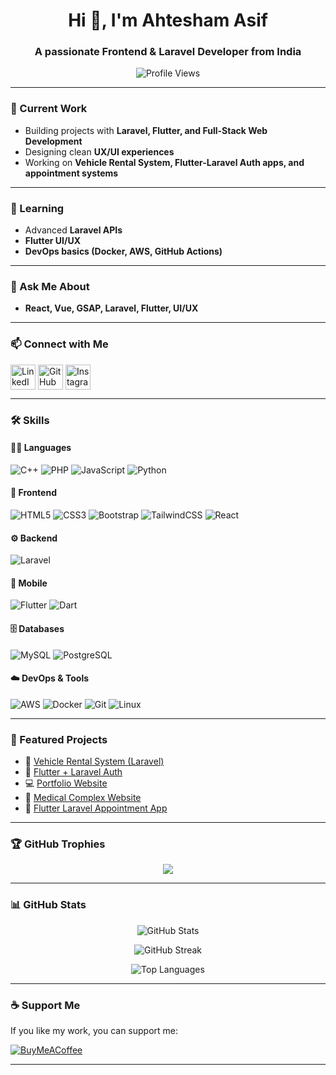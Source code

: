 <h1 align="center">Hi 👋, I'm Ahtesham Asif</h1>
<h3 align="center">A passionate Frontend & Laravel Developer from India</h3>

<p align="center">
  <img src="https://komarev.com/ghpvc/?username=creativedesk1000&label=Profile%20views&color=0e75b6&style=flat" alt="Profile Views" />
</p>

---

### 🔭 Current Work  
- Building projects with **Laravel, Flutter, and Full-Stack Web Development**  
- Designing clean **UX/UI experiences**  
- Working on **Vehicle Rental System, Flutter-Laravel Auth apps, and appointment systems**  

---

### 🌱 Learning  
- Advanced **Laravel APIs**  
- **Flutter UI/UX**  
- **DevOps basics (Docker, AWS, GitHub Actions)**  

---

### 💬 Ask Me About  
- **React, Vue, GSAP, Laravel, Flutter, UI/UX**  

---

### 📫 Connect with Me  

<p align="left">
<a href="https://www.linkedin.com/in/ahtesham-mughal-8bb862269/" target="blank"><img align="center" src="https://cdn.jsdelivr.net/gh/devicons/devicon/icons/linkedin/linkedin-original.svg" alt="LinkedIn" height="40" width="40" /></a>
<a href="https://github.com/creativedesk1000" target="blank"><img align="center" src="https://cdn.jsdelivr.net/gh/devicons/devicon/icons/github/github-original.svg" alt="GitHub" height="40" width="40" /></a>
<a href="https://instagram.com/mr_phoenix_1000" target="blank"><img align="center" src="https://cdn.jsdelivr.net/gh/devicons/devicon/icons/instagram/instagram-original.svg" alt="Instagram" height="40" width="40" /></a>
</p>

---

### 🛠 Skills  

#### 👨‍💻 Languages  
![C++](https://img.shields.io/badge/C%2B%2B-00599C?style=for-the-badge&logo=c%2B%2B&logoColor=white) 
![PHP](https://img.shields.io/badge/PHP-777BB4?style=for-the-badge&logo=php&logoColor=white) 
![JavaScript](https://img.shields.io/badge/JavaScript-F7DF1E?style=for-the-badge&logo=javascript&logoColor=black) 
![Python](https://img.shields.io/badge/Python-3776AB?style=for-the-badge&logo=python&logoColor=white) 

#### 🎨 Frontend  
![HTML5](https://img.shields.io/badge/HTML5-E34F26?style=for-the-badge&logo=html5&logoColor=white) 
![CSS3](https://img.shields.io/badge/CSS3-1572B6?style=for-the-badge&logo=css3&logoColor=white) 
![Bootstrap](https://img.shields.io/badge/Bootstrap-563D7C?style=for-the-badge&logo=bootstrap&logoColor=white) 
![TailwindCSS](https://img.shields.io/badge/TailwindCSS-38B2AC?style=for-the-badge&logo=tailwind-css&logoColor=white) 
![React](https://img.shields.io/badge/React-20232A?style=for-the-badge&logo=react&logoColor=61DAFB) 

#### ⚙️ Backend  
![Laravel](https://img.shields.io/badge/Laravel-FF2D20?style=for-the-badge&logo=laravel&logoColor=white) 


#### 📱 Mobile  
![Flutter](https://img.shields.io/badge/Flutter-02569B?style=for-the-badge&logo=flutter&logoColor=white) 
![Dart](https://img.shields.io/badge/Dart-0175C2?style=for-the-badge&logo=dart&logoColor=white) 

#### 🗄️ Databases  
![MySQL](https://img.shields.io/badge/MySQL-005C84?style=for-the-badge&logo=mysql&logoColor=white) 
![PostgreSQL](https://img.shields.io/badge/PostgreSQL-316192?style=for-the-badge&logo=postgresql&logoColor=white) 

#### ☁️ DevOps & Tools  
![AWS](https://img.shields.io/badge/AWS-232F3E?style=for-the-badge&logo=amazon-aws&logoColor=white) 
![Docker](https://img.shields.io/badge/Docker-2496ED?style=for-the-badge&logo=docker&logoColor=white) 
![Git](https://img.shields.io/badge/Git-F05032?style=for-the-badge&logo=git&logoColor=white) 
![Linux](https://img.shields.io/badge/Linux-FCC624?style=for-the-badge&logo=linux&logoColor=black) 

---

### 📌 Featured Projects  

- 🚗 [Vehicle Rental System (Laravel)](https://github.com/creativedesk1000/vehicle-rental-system-in-laravel)  
- 📱 [Flutter + Laravel Auth](https://github.com/creativedesk1000/Flutter---Laravel-Auth-With-screen)  
- 💻 [Portfolio Website](https://github.com/creativedesk1000/Ahtesham-s-Portfolio)  
- 🏥 [Medical Complex Website](https://github.com/creativedesk1000/medicalcomplex.github.io)  
- 📅 [Flutter Laravel Appointment App](https://github.com/creativedesk1000/Flutter_Laravel_appointment_app)  

---

### 🏆 GitHub Trophies  

<p align="center">
  <img src="https://github-profile-trophy.vercel.app/?username=creativedesk1000&theme=onedark&no-frame=true&margin-w=15&margin-h=15" />
</p>

---

### 📊 GitHub Stats  

<p align="center">
  <img src="https://github-readme-stats.vercel.app/api?username=creativedesk1000&show_icons=true&theme=radical" alt="GitHub Stats" />
</p>

<p align="center">
  <img src="https://github-readme-streak-stats.herokuapp.com/?user=creativedesk1000&theme=radical" alt="GitHub Streak" />
</p>

<p align="center">
  <img src="https://github-readme-stats.vercel.app/api/top-langs/?username=creativedesk1000&layout=compact&theme=radical" alt="Top Languages" />
</p>

---

### ☕ Support Me  

If you like my work, you can support me:  

[![BuyMeACoffee](https://img.shields.io/badge/Buy%20Me%20a%20Coffee-ffdd00?style=for-the-badge&logo=buy-me-a-coffee&logoColor=black)](https://buymeacoffee.com/your-username)  

---

